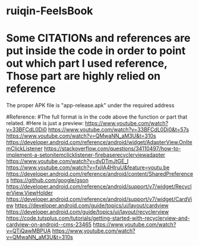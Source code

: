 # ruiqin-FeelsBook
# Some CITATIONs and references are put inside the code in order to point out which part I used reference, Those part are highly relied on reference

The proper APK file is "app-release.apk" under the required address

#Reference: 
#The full format is in the code above the function or part that related.
#Here is just a preview:
https://www.youtube.com/watch?v=33BFCdL0Di0
https://www.youtube.com/watch?v=33BFCdL0Di0&t=57s
https://www.youtube.com/watch?v=QMwaNN_aM3U&t=310s
https://developer.android.com/reference/android/widget/AdapterView.OnItemClickListener
https://stackoverflow.com/questions/34110497/how-to-implement-a-setonitemclicklistener-firebaserecyclerviewadapter
https://www.youtube.com/watch?v=dvDTmJtGE_I
https://www.youtube.com/watch?v=fxjIA4HIruU&feature=youtu.be
https://developer.android.com/reference/android/content/SharedPreferences
https://github.com/google/gson
https://developer.android.com/reference/android/support/v7/widget/RecyclerView.ViewHolder
https://developer.android.com/reference/android/support/v7/widget/CardView
https://developer.android.com/guide/topics/ui/layout/cardview
https://developer.android.com/guide/topics/ui/layout/recyclerview
https://code.tutsplus.com/tutorials/getting-started-with-recyclerview-and-cardview-on-android--cms-23465
https://www.youtube.com/watch?v=QTiQawMBPUA
https://www.youtube.com/watch?v=QMwaNN_aM3U&t=310s

